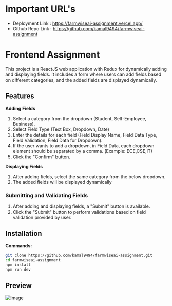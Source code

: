 # Important URL's
- Deployment Link : https://farmwiseai-assignment.vercel.app/
- Github Repo Link :  https://github.com/kamal9494/farmwiseai-assignment


# Frontend Assignment

This project is a ReactJS web application with Redux for dynamically adding and displaying fields. It includes a form where users can add fields based on different categories, and the added fields are displayed dynamically.

## Features

**Adding Fields**
1.  Select a category from the dropdown (Student, Self-Employee, Business).
2. Select Field Type (Text Box, Dropdown, Date)
3.  Enter the details for each field (Field Display Name, Field Data Type, Field Validation, Field Data for Dropdown).
4.  If the user wants to add a dropdown, in Field Data, each dropdown element should be separated by a comma. (Example: ECE,CSE,IT)
5.  Click the "Confirm" button.

**Displaying Fields**

1.  After adding fields, select the same category from the below dropdown.
2.  The added fields will be displayed dynamically


### Submitting and Validating Fields

1.  After adding and displaying fields, a "Submit" button is available.
2.  Click the "Submit" button to perform validations based on field validation provided by user.

## Installation

**Commands:**

   ```bash
   git clone https://github.com/kamal9494/farmwiseai-assignment.git
   cd farmwiseai-assignment
   npm install
   npm run dev
```
## Preview
![image](https://github.com/kamal9494/farmwiseai-assignment/assets/97849725/8e8a43bb-cb25-4d4e-9337-924af817c546)


